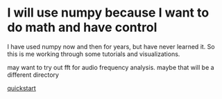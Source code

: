 # I will use numpy because I want to do math and have control

I have used numpy now and then for years, but have never learned it.  So this is me working through some tutorials and visualizations.  

may want to try out fft for audio frequency analysis.  maybe that will be a different directory

[quickstart](https://numpy.org/devdocs/user/quickstart.html)
